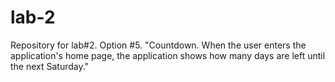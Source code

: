 # lab-2
Repository for lab#2. 
Option #5. 
"Countdown. When the user enters the application's home page, the application shows how many days are left until the next Saturday."